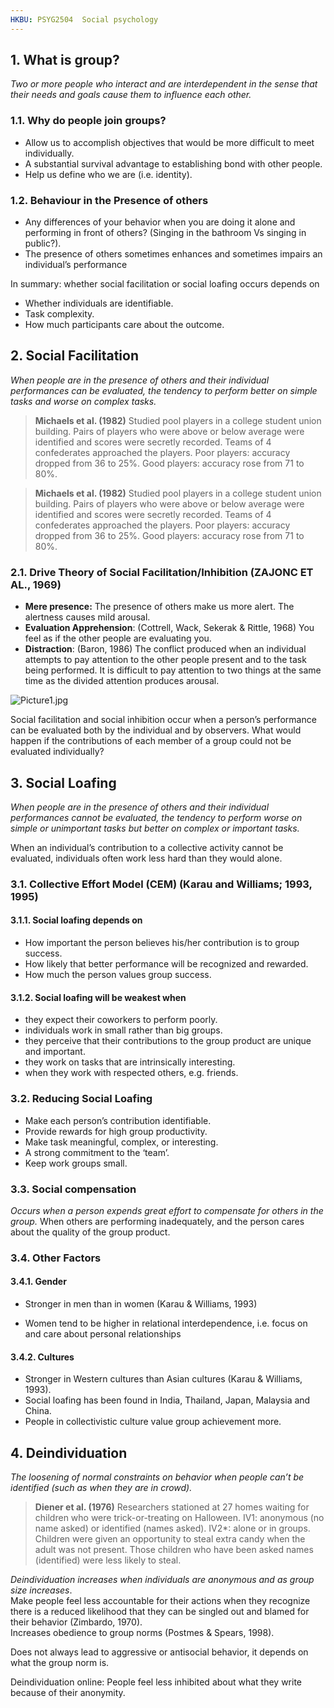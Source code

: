 ```yaml
---
HKBU: PSYG2504  Social psychology
---
```


## 1. What is group?

*Two or more people who interact and are interdependent in the sense that their needs and goals cause them to influence each other.*

### 1.1. Why do people join groups?

- Allow us to accomplish objectives that would be more difficult to meet individually.
- A substantial survival advantage to establishing bond with other people.
- Help us define who we are (i.e. identity).

### 1.2. Behaviour in the Presence of others

- Any differences of your behavior when you are doing it alone and performing in front of others? (Singing in the bathroom Vs singing in public?).
- The presence of others sometimes enhances and sometimes impairs an individual’s performance

In summary: whether social facilitation or social loafing occurs depends on

- Whether individuals are identifiable.
- Task complexity.
- How much participants care about the outcome.

## 2. Social Facilitation

*When people are in the presence of others and their individual performances can be evaluated, the tendency to perform better on simple tasks and worse on complex tasks.*

>  **Michaels et al. (1982)**
> Studied pool players in a college student union building.
> Pairs of players who were above or below average were identified and scores were secretly recorded.
> Teams of 4 confederates approached the players.
> Poor players: accuracy dropped from 36 to 25%.
> Good players: accuracy rose from 71 to 80%.

> **Michaels et al. (1982)**
> Studied pool players in a college student union building.
> Pairs of players who were above or below average were identified and scores were secretly recorded.
> Teams of 4 confederates approached the players.
> Poor players: accuracy dropped from 36 to 25%.
> Good players: accuracy rose from 71 to 80%.

### 2.1. Drive Theory of Social Facilitation/Inhibition (ZAJONC ET AL., 1969)

- **Mere presence:** 
  The presence of others make us more alert. The alertness causes mild arousal.
- **Evaluation Apprehension**: (Cottrell, Wack, Sekerak & Rittle, 1968) 
  You feel as if the other people are evaluating you.
- **Distraction**: (Baron, 1986)
  The conflict produced when an individual attempts to pay attention to the other people present and to the task being performed.
  It is difficult to pay attention to two things at the same time as the divided attention produces arousal.

![Picture1.jpg](https://photo-1303301880.cos.ap-guangzhou.myqcloud.com/2024/05/12/66407ea8d51e8.jpg)

Social facilitation and social inhibition occur when a person’s performance can be evaluated both by the individual and by observers.
What would happen if the contributions of each member of a group could not be evaluated individually?

## 3. Social Loafing

*When people are in the presence of others and their individual performances cannot be evaluated, the tendency to perform worse on simple or unimportant tasks but better on complex or important tasks.*

When an individual’s contribution to a collective activity cannot be evaluated, individuals often work less hard than they would alone.

### 3.1. Collective Effort Model (CEM) (Karau and Williams; 1993, 1995)

#### 3.1.1. Social loafing depends on

- How important the person believes his/her contribution is to group success.
- How likely that better performance will be recognized and rewarded.
- How much the person values group success.

#### 3.1.2. Social loafing will be weakest when

- they expect their coworkers to perform poorly.
- individuals work in small rather than big groups.
- they perceive that their contributions to the group product are unique and important.
- they work on tasks that are intrinsically interesting.
- when they work with respected others, e.g. friends.

### 3.2. Reducing Social Loafing
- Make each person’s contribution identifiable.
- Provide rewards for high group productivity.
- Make task meaningful, complex, or interesting.
- A strong commitment to the ‘team’.
- Keep work groups small.

### 3.3. Social compensation

*Occurs when a person expends great effort to compensate for others in the group.*
When others are performing inadequately, and the person cares about the quality of the group product.

### 3.4. Other Factors

#### 3.4.1. Gender

- Stronger in men than in women (Karau & Williams, 1993)

- Women tend to be higher in relational interdependence, i.e. focus on and care about personal relationships

#### 3.4.2. Cultures
- Stronger in Western cultures than Asian cultures (Karau & Williams, 1993).
-  Social loafing has been found in India, Thailand, Japan, Malaysia and China.
- People in collectivistic culture value group achievement more.

## 4. Deindividuation

*The loosening of normal constraints on behavior when people can’t be identified (such as when they are in crowd).*

> **Diener et al. (1976)**
> Researchers stationed at 27 homes waiting for children who were trick-or-treating on Halloween.
> IV1: anonymous (no name asked) or identified (names asked).
> IV2*: alone or in groups.
> Children were given an opportunity to steal extra candy when the adult was not present.
> Those children who have been asked names (identified) were less likely to steal.

*Deindividuation increases when individuals are anonymous and as group size increases*.  
Make people feel less accountable for their actions when they recognize there is a reduced likelihood that they can be singled out and blamed for their behavior (Zimbardo, 1970).  
Increases obedience to group norms (Postmes & Spears, 1998).

Does not always lead to aggressive or antisocial behavior, it depends on what the group norm is.

Deindividuation online: People feel less inhibited about what they write because of their anonymity.
